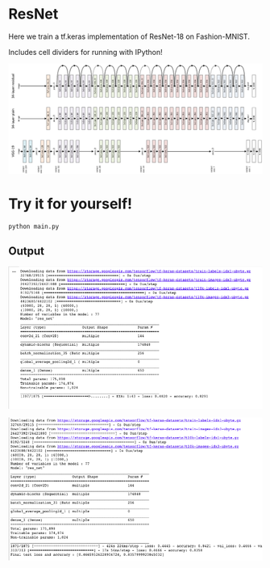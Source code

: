 # ResNet 

Here we train a tf.keras implementation of ResNet-18 on Fashion-MNIST.

Includes cell dividers for running with IPython!

![](resnet.jpeg)

# Try it for yourself!

```
python main.py
```

## Output

![](resnt1.png)

![](resnt2.png)